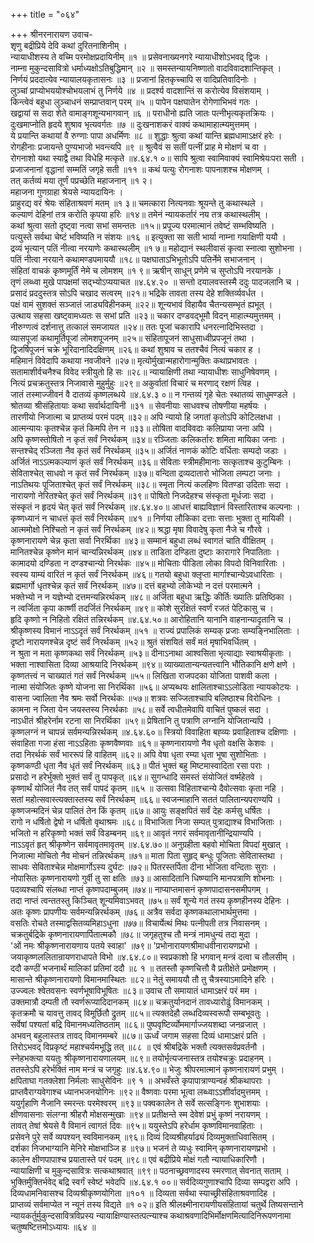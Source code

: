 +++
title = "०६४"

+++
श्रीनरनारायण उवाच-  
शृणु बद्रीप्रिये देवि कथां दुरितनाशिनीम् ।  
न्यायाधीशस्य ते वच्मि परमोक्षप्रदायिनीम् ॥१ ॥
प्रसेवनाख्यनगरे न्यायाधीशोऽभवद् द्विजः ।  
नाम्ना मुकुन्दसावित्रो धर्माध्यक्षोऽतिबुद्धिमान् ॥२ ॥
समस्तन्यायनिष्णातो वादविवादशान्तिकृत् ।  
निर्णयं प्रददात्येव न्यायालयकृतासनः ॥३ ॥
प्रजानां हितकृच्चापि स वादिप्रतिवादिनोः ।  
लुञ्चां प्राप्योभययोश्चोभयलाभं तु निर्णये ॥४ ॥
प्रदर्श्य वादशान्तिं स करोत्येव विसंशयाम् ।  
किन्त्वेवं बहुधा लुञ्चाधनं सम्प्राप्तवान् परम् ॥५ ॥
पापेन पक्षघातेन रोगेणाभिभवं गतः ।  
खद्वायां स सदा शेते वामाङ्गशून्यभागवान् ॥६ ॥
पराधीनो ह्यति जातः पत्नीभृत्यकृतक्रियः ।  
दुःखमाप्नोति हृदये शुश्राव भृत्यवर्गतः ॥७ ॥
दुःखनाशकरं वाक्यं कथामाहात्म्यमुत्तमम् ।  
ये प्रयान्ति कथायां वै रुग्णाः पापा अधर्मिणः ॥८ ॥
शुद्धाः श्रुत्वा कथां यान्ति ब्रह्मधामाऽक्षरं हरेः ।  
रोगहीनाः प्रजायन्ते पुण्यभाजो भवन्त्यपि ॥९ ॥
श्रुत्वैवं स सतीं पत्नीं प्राह मे मोक्षणं च वा ।  
रोगनाशो यथा स्याद्वै तथा विधेहि मत्कृते ॥४.६४.१ ०॥
सापि श्रुत्वा स्वामिवाक्यं स्वामिश्रेयःपरा सती ।  
प्रजाजनानां वृद्धानां सम्मतिं जगृहे सती ॥११ ॥
कथं पत्युः रोगनाशः पापनाशश्च मोक्षणम् ।  
तत् कर्तव्यं मया तूर्णं पप्रच्छेति महाजनान् ॥१ २।  
महाजना गुणग्राहा श्रेयसे न्यायदायिनः ।  
प्राहुरद्य वरं श्रेयः संहिताश्रवणं मतम् ॥१ ३॥
चमत्कारा नित्यनवाः श्रूयन्ते तु कथास्थले ।  
कल्याणं देहिनां तत्र करोति कृपया हरिः ॥१४॥
तमेनं न्यायकर्तारं नय तत्र कथास्थलीम् ।  
कथां श्रुत्वा सतो दृष्ट्वा नत्वा सभां समन्ततः ॥१५॥
प्रपूज्य परमात्मानं तवेष्टं सम्भविष्यति ।  
पत्युस्ते सर्वथा चेष्टं भविष्यति न संशयः ॥१६ ॥
इत्युक्ता सा सती भार्या नाम्ना गयाक्षिणी ययौ ।  
द्रव्यं भृत्यान् पतिं नीत्वा नरयाणेः कथास्थलीम् ॥१ ७॥
महोद्यानं स्थलीवासं कृत्वा स्नात्वा सुशोभना ।  
पतिं नीत्वा नरयाने कथामण्डपमाययौ ॥१८॥
पक्षघाताऽभिभूतोऽपि पतिर्नेमे सभाजनान् ।  
संहितां वाचकं कृष्णमूर्तिं नेमे च लोमशम् ॥१ ९॥
ऋषीन् साधून् प्रणेमे च सुप्तोऽपि नरयानके ।  
तृणं लब्ध्वा मुखे पापक्षमां सद्भ्योऽप्ययाचत ॥४.६४.२० ॥
सन्तो दयालवस्तस्मै ददुः पादजलानि च ।  
प्रसादं प्रददुस्तत्र सोऽपि चखाद सत्वरम् ॥२१॥
भद्रिके तावता तस्य देहे शक्तिर्व्यवर्धत ।  
पक्षं वामं सुशक्तं सञ्जातं जाड्यविहीनकम् ॥२२॥
शून्यभावं विहायैव चैतन्यसम्भृतं ह्यभूत् ।  
उत्थाय सहसा खष्ट्वामध्यतः स सभां प्रति ॥२३॥
चकार दण्डवद्भूमौ विदन् माहात्म्यमुत्तमम् ।  
नीरुग्णत्वं दर्शनात्तु तत्कालं समजायत ॥२४॥
ततः पूजां चकारापि धनरत्नादिभिस्तदा ।  
व्यासपूजां कथामूर्तिपूजां लोमशपूजनम् ॥२५॥
संहितापूजनं साधुसाध्वीप्रपजूनं तथा ।  
द्विजर्षिपूजनं चक्रे भूरिदानादिदक्षिणम् ॥२६॥
कथां शुश्राव च ततश्चैवं नित्यं चकार ह ।  
महिमानं विवेदापि कथाया नवजीवने ॥२७॥
मृत्योर्मुखान्महारोगान्मुक्तिः कथाप्रभावतः ।  
सतामाशीर्वचनैश्च विवेद स्त्रीयुतो हि सः ॥२८॥
न्यायाक्षिणी तथा न्यायाधीशः साधुनिषेवणम् ।  
नित्यं प्रचक्रतुस्तत्र निजावासे मुहुर्मुहुः ॥२९॥
अकुर्वातां विचारं च मरणाद् रक्षणं त्विह ।  
जातं तस्माज्जीवनं वै दातव्यं कृष्णलब्धये ॥४.६४.३ ०॥
न गन्तव्यं गृहे चेतः स्थातव्यं साधुमण्डले ।  
श्रोतव्या श्रीसंहितायाः कथा सर्वार्थदायिनी ॥३१ ॥
सेवनीयाः साधवश्च तोषणीया महर्षयः ।  
तारणीयो निजात्मा च प्राप्तव्यं परमं पदम् ॥३२॥
अपि न्यायो हि जगतां कृतोऽपि कोटिलक्षधा ।  
आत्मन्यायः कृतश्चेन्न कृतं किमपि तेन न ॥३३॥
तोषिता वादविवदाः कलिप्राया जना अपि ।  
अपि कृष्णस्तोषितो न कृतं सर्वं निरर्थकम् ॥३४॥
रञ्जिताः कलिकर्तारः शमिता मायिका जनाः ।  
सन्तश्चेद् रञ्जिता नैव कृतं सर्वं निरर्थकम् ॥३५॥
अर्जितं नाणकं कोटिः वर्धिताः सम्पदो जडाः ।  
अर्जितं नाऽऽत्मकल्याणं कृतं सर्वं निरर्थकम् ॥३६॥
सेविताः स्त्रीमहीमानाः सत्कृताश्च कुटुम्बिनः ।  
सेविताश्चेत् साधवो न कृतं सर्वं निरर्थकम् ॥३७॥
वन्दिता द्रव्यदातारो भोजिता लम्पटा जनाः ।  
नाऽतिथयः पूजिताश्चेत् कृतं सर्वं निरर्थकम् ॥३८॥
स्मृता नित्यं कलहिणः वितण्डा उदिताः सदा ।  
नारायणो नेरितश्चेत् कृतं सर्वं निरर्थकम् ॥३९॥
पोषितो निजदेहश्च संस्कृता मूर्धजाः सदा ।  
संस्कृतं न हृदयं चेत् कृतं सर्वं निरर्थकम् ॥४.६४.४०॥
आधत्तं बाह्यविज्ञानं विस्तारिताश्च कल्पनाः ।  
कृष्णध्यानं न चाधत्तं कृतं सर्वं निरर्थकम् ॥४१ ॥
निर्णया लौकिका दत्ताः सत्ताः भुक्ता तु मायिकी ।  
आत्ममोक्षो निश्चितो न कृतं सर्वं निरर्थकम् ॥४२॥
श्रद्धा मृषा विवादेषु कृता नैजे च गौरवे ।  
कृष्णनारायणे चेन्न कृता सर्वा निरर्थिका ॥४३॥
सम्मानं बहुधा लब्धं स्वागतं चाति वीक्षितम् ।  
मानितश्चेन्न कृष्णेन मानं चान्यन्निरर्थकम् ॥४४॥
ताडिता दण्डिता दुष्टाः कारागारे निपातिताः ।  
कामादयो दण्डिता न दण्डश्चान्यो निरर्थकः ॥४५॥
मोचिताः पीडिता लोका विपदो विनिवारिताः ।  
स्वस्य याम्यं वारितं न कृतं सर्वं निरर्थकम् ॥४६॥
गतयो बहुधा क्लृप्ता मार्गाश्चान्येऽवधारिताः ।  
ब्रह्ममार्गो धृतश्चेन्न कृतं सर्वं निरर्थकम् ॥४७॥
दत्तं बहुभ्यो लोकेभ्यो न दत्तं परमात्मने ।  
भक्तेभ्यो न न यज्ञेभ्यो दत्तमन्यन्निरर्थकम् ॥४८॥
अर्जिता बहुधा ऋद्धिः कीर्तिः ख्यातिः प्रतिष्ठिका ।  
न त्वर्जिता कृपा कार्ष्णी तदर्जितं निरर्थकम् ॥४९॥
कोशे सुरक्षितं स्वर्णं रजतं पेटिकासु च ।  
हृदि कृष्णो न निहितो रक्षितं तन्निरर्थकम् ॥४.६४.५०॥
आरोहितानि यानानि वाहनान्यादृतानि च ।  
श्रीकृष्णस्य विमानं नाऽऽदृतं सर्वं निरर्थकम् ॥५१ ॥
राज्यं प्रपालिकं सम्यक् प्रजाः सम्यङ्निभालिताः ।  
दृष्टो नारायणश्चेन्न दृष्टं सर्वं निरर्थकम् ॥५२॥
श्रुतं संशयितं सर्वं मतं मृषाभिवर्धितम् ।  
न श्रुता न मता कृष्णकथा सर्वं निरर्थकम् ॥५३॥
दीनाऽनाथा आश्वसिता भृत्याद्याः स्वाश्रयीकृताः ।  
भक्ता नाश्वासिता दिव्या आश्रयादि निरर्थकम् ॥९४॥
व्याख्यातान्यन्यतत्त्वानि भौतिकानि क्षणे क्षणे ।  
कृष्णतत्त्वं न चाख्यातं गतं सर्वं निरर्थकम् ॥५५॥
लिखिता राजपदका योजिता पाशवी कला ।  
नात्मा संयोजितः कृष्णे योजना सा निरर्थिका ॥५६॥
अप्यब्धयः क्षालिताश्चाऽऽलोडिता न्यायकोटयः ।  
वासना ज्वालिता नैव श्रमः सर्वो निरर्थकः ॥५७॥
शत्रवः सज्जिताश्चापि बलिष्ठाश्च विरोधिनः ।  
कामना न जिता येन जयस्तस्य निरर्थकाः ॥५८॥
सर्वे त्वधीतमेवापि वाचितं पुष्कलं सदा ।  
नाऽधीतं श्रीहरेर्नाम रटना सा निरर्थिका ॥५९॥
प्रेषितानि तु पत्राणि लग्नानि योजितान्यपि ।  
कृष्णलग्नं न चापन्नं सर्वमन्यन्निरर्थकम् ॥४.६४.६०॥
स्त्रियो विवाहिता बह्व्यः प्रवाहिताश्च दक्षिणाः ।  
संवाहिता गजा हंसा नाऽऽहिताः कृष्णवैष्णवाः ॥६१॥
कृष्णनारायणो नैव धृतो वक्षसि केशवः ।  
तदा निरर्थकं सर्वं भाररूपं हि वाहितम् ॥६२॥
अपि वेषा धृता रम्या धृता भूषा सुशोभिताः ।  
कृष्णकण्ठी धृता नैव धृतं सर्वं निरर्थकम् ॥६३॥
पीतं भुक्तं बहु मिष्टमास्वादिता रसा पराः ।  
प्रसादो न हरेर्भुक्तो भुक्तं सर्वं तु पापकृत् ॥६४॥
सुगन्धादि समस्तं संयोजितं वर्ष्महेतवे ।  
कृष्णार्थं योजितं नैव तत् सर्वं पापदं कृतम् ॥६५ ॥
उत्सवा विहिताश्चान्ये दैवोत्सवाः कृता नहि ।  
सतां महोत्सवास्त्यक्तास्तस्य सर्वं निरर्थकम् ॥६६॥
स्वजन्माहानि सततं पालितान्यपराण्यपि ।  
कृष्णजन्मदिनं चेन्न पालितं तेन किं कृतम् ॥६७॥
आयुः सङ्क्षपितं सर्वं देहः कर्मसु धर्षितः ।  
रागो न धर्षितो द्वेषो न धर्षितो वृथाश्रमः ॥६८॥
विभाजिता निजा सम्पत् पुत्राद्याश्च विभाजिताः ।  
भजितो न हरिकृष्णो भक्तं सर्वं विडम्बनम् ॥६९॥
आवृतं नगरं सर्वमावृतानीन्द्रियाण्यपि ।  
नाऽऽवृतं हृत् श्रीकृष्णेन सर्वमावृतमावृतम् ॥४.६४.७०॥
अनुग्रहीता बहवो मोचिता विपदां मुखात् ।  
निजात्मा मोचितो नैव मोचनं तन्निरर्थकम् ॥७१॥
माता पिता सुहृद् बन्धुः पूजिताः सेवितास्तथा ।  
साधवः सेविताश्चेन्न मोक्षमार्गोऽस्य दुर्घटः ॥७२॥
पितरस्तर्पिता दीना भोजिता वन्दिताः सुराः ।  
नोपासितः कृष्णनारायणो गुर्वी तु सा क्षतिः ॥७३॥
आसादितानि धिष्ण्यानि मानपत्राणि शोभनाः ।  
पदव्यश्चापि संलब्धा नाप्तं कृष्णपदाम्बुजम् ॥७४॥
नाप्याप्तमासनं कृष्णपादासनसमीपगम् ।  
तदा नाप्तं त्वन्ततस्तु किञ्चित् शून्यमिवाऽभवत् ॥७५॥
सर्वं शून्ये गतं तस्य कृष्णहीनस्य देहिनः ।  
अतः कृष्णः प्रापणीयः सर्वमन्यन्निरर्थकम् ॥७६॥
अत्रैव सर्वदा कृष्णकथालाभार्थमुत्तमा ।  
वसतिः रोचते तस्माद्वसितव्यमिहाऽधुना ॥७७॥
विचार्येत्थं मिथः पत्नीपती तत्र निवासनम् ।  
चक्रतुर्बद्रिके कृष्णनारायणार्पितात्मकौ ॥७८॥
जगृहतुश्च तौ मन्त्रं नामधुन्यं तदा मुदा ।  
'ओं नमः श्रीकृष्णनारायणाय पतये स्वाहा' ॥७९॥
'प्रभोनारायणश्रीमाधवीनारायणप्रभो ।  
जयाकृष्णललितान्रायणराधापते विभो ॥४.६४.८०॥
स्वप्रकाशो हि भगवान् मन्त्रं दत्वा च तौलसीम् ।  
ददौ कण्ठीं भजनार्थं मालिकां प्रतिमां ददौ ॥८ १ ॥
ततस्तौ कृष्णचित्तौ वै प्रतीक्षेते प्रमोक्षणम् ।  
मासान्ते श्रीकृष्णनारायणो विमानमास्थितः ॥८२॥
नेतुं समाययौ तौ तु चैत्रस्याऽमादिने हरिः ।  
उज्ज्वलः श्वेतवसनः स्वर्णभूषाविभूषितः ॥८३॥
उवाच तौ समायातं धामाऽक्षरं परं मम ।  
उक्तमात्रौ दम्पती तौ स्वर्णरूप्यादिदानकम् ॥८४॥
चक्रतुर्यानदानं तावध्यारोढुं विमानकम् ।  
कृतक्रमौ च यावत्तु तावद् विमूर्छितौ द्रुतम् ॥८५॥
त्यक्तदेहौ लब्धदिव्यस्वरूपौ सम्बभूवतुः ।  
सर्वेषां पश्यतां बद्रि विमानमध्यतिष्ठताम् ॥८६॥
पुष्पवृष्टिर्व्योममार्गाज्जयशब्दा जनव्रजात् ।  
अभवन् बहुलास्तत्र तावद् विमानमम्बरे ॥८७॥
ऊर्ध्वं जगाम सहसा दिव्यं धामाऽक्षरं प्रति ।  
तिरोऽभवद् विप्रकृष्टं महाश्चर्यमभूद्धि तत् ॥८८ ॥
एवं श्रीबद्रिके भक्तौ त्यक्तसर्वप्रवर्तनौ ।  
स्नेहभक्त्या ययतुः श्रीकृष्णनारायणालयम् ॥८९॥
तयोर्भृत्यजनास्तत्र तयोश्चक्रुः प्रदाहनम् ।  
ततस्तेऽपि हरेर्भक्तिं नाम मन्त्रं च जगृहुः ॥४.६४.९०॥
भेजुः श्रीपरमात्मानं कृष्णनारायणं प्रभुम् ।  
क्षपिताघा गतक्लेशा निर्मलाः साधुसेविनः ॥९ १ ॥
अभवँस्ते कृपापात्राण्यन्वहं श्रीकथापराः ।  
प्राप्तवैराग्यवेगाश्च ध्यानभजनयोगिनः ॥९२॥
वैष्णवाः परमा भूत्वा लब्ध्वाऽऽशीर्वादमुत्तमम् ।  
ययुर्गृहाणि नैजानि स्मरन्तः परमेश्वरम् ॥९३॥
पक्वकालेन ते सर्वे सत्सङ्गिनः शुभाशयाः ।  
क्षीणवासनाः संलग्ना श्रीहरौ मोक्षसन्मुखाः ॥९४॥
प्रतीक्षन्ते स्म देवेशं प्रभुं कृष्णं नरायणम् ।  
तावत् तेषां श्रेयसे वै विमानं त्वागतं दिवः ॥९५॥
ययुस्तेऽपि हरेर्धाम कृष्णविमानवाहिताः ।  
प्रसेवने पुरे सर्वे व्यपश्यन् स्वविमानकम् ॥९६॥
दिव्यं दिव्यश्रीहर्याढ्यं दिव्यमुक्ताधिवासितम् ।  
दर्शका निजभाग्यानि मेनिरे मोक्षभाञ्जि ह ॥९७॥
भजनं ते व्यधुः स्वामिन् कृष्णनारायणप्रभो ।  
कालेन क्षीणपापाश्च प्रयातास्ते परं पदम् ॥९८॥
एवं बद्रीप्रिये मोक्षं गतौ न्यायाधिकारिणौ ।  
न्यायाक्षिणी च मुकुन्दसावित्रः सत्कथाश्रवात् ॥९९॥
पठनाच्छ्रवणादस्य स्मरणात् सेवनात् सताम् ।  
भुक्तिर्मुक्तिर्भवेद् बद्रि स्वर्गं स्वेष्टं भवेदपि ॥४.६४.१ ००॥
सर्वदिव्यगुणाश्चापि दिव्या सम्पद्वरा अपि ।  
दिव्यधामनिवासश्च दिव्यश्रीकृष्णयोगिता ॥१०१ ॥
दिव्यता सर्वथा स्याच्छ्रीसंहिताश्रवणादिह ।  
प्राप्तव्यं सर्वमाप्येत न न्यूनं तस्य विद्यते ॥१ ०२॥
इति श्रीलक्ष्मीनारायणीयसंहितायां चतुर्थे तिष्यसन्ताने न्यायकर्तुर्मुकुन्दसावित्रविप्रस्य न्यायाक्षिण्यास्तत्पत्न्याश्च कथाश्रवणादिभिर्मोक्षणमित्यादिनिरूपणनामा चतुष्षष्टित्तमोऽध्यायः ॥६४ ॥
    
    

